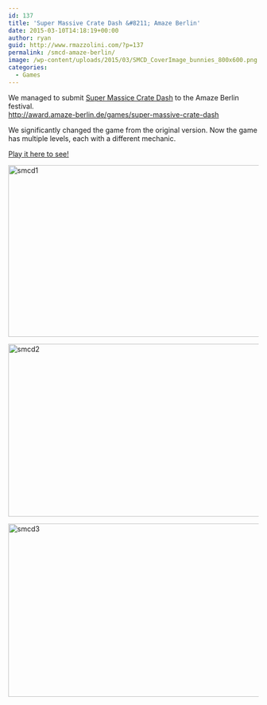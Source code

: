 ```yaml
---
id: 137
title: 'Super Massive Crate Dash &#8211; Amaze Berlin'
date: 2015-03-10T14:18:19+00:00
author: ryan
guid: http://www.rmazzolini.com/?p=137
permalink: /smcd-amaze-berlin/
image: /wp-content/uploads/2015/03/SMCD_CoverImage_bunnies_800x600.png
categories:
  - Games
---
```

We managed to submit [Super Massice Crate Dash](http://www.rmazzolini.com/super-massive-crate-dash/) to the Amaze Berlin festival.  
<http://award.amaze-berlin.de/games/super-massive-crate-dash>

We significantly changed the game from the original version. Now the game has multiple levels, each with a different mechanic.

[Play it here to see!](http://www.rmazzolini.com/super-massive-crate-dash/)

[<img loading="lazy" src="https://i0.wp.com/www.rmazzolini.com/wp-content/uploads/2015/03/smcd1.png?resize=620%2C345" alt="smcd1" width="620" height="345" class="alignnone size-large wp-image-135" srcset="https://i0.wp.com/www.rmazzolini.com/wp-content/uploads/2015/03/smcd1.png?resize=1024%2C569 1024w, https://i0.wp.com/www.rmazzolini.com/wp-content/uploads/2015/03/smcd1.png?resize=300%2C167 300w, https://i0.wp.com/www.rmazzolini.com/wp-content/uploads/2015/03/smcd1.png?w=1587 1587w, https://i0.wp.com/www.rmazzolini.com/wp-content/uploads/2015/03/smcd1.png?w=1240 1240w" sizes="(max-width: 620px) 100vw, 620px" data-recalc-dims="1" />](https://i0.wp.com/www.rmazzolini.com/wp-content/uploads/2015/03/smcd1.png)

[<img loading="lazy" src="https://i0.wp.com/www.rmazzolini.com/wp-content/uploads/2015/03/smcd2.png?resize=620%2C347" alt="smcd2" width="620" height="347" class="alignnone size-large wp-image-134" srcset="https://i0.wp.com/www.rmazzolini.com/wp-content/uploads/2015/03/smcd2.png?resize=1024%2C573 1024w, https://i0.wp.com/www.rmazzolini.com/wp-content/uploads/2015/03/smcd2.png?resize=300%2C168 300w, https://i0.wp.com/www.rmazzolini.com/wp-content/uploads/2015/03/smcd2.png?w=1590 1590w, https://i0.wp.com/www.rmazzolini.com/wp-content/uploads/2015/03/smcd2.png?w=1240 1240w" sizes="(max-width: 620px) 100vw, 620px" data-recalc-dims="1" />](https://i0.wp.com/www.rmazzolini.com/wp-content/uploads/2015/03/smcd2.png)

[<img loading="lazy" src="https://i0.wp.com/www.rmazzolini.com/wp-content/uploads/2015/03/smcd3.png?resize=620%2C348" alt="smcd3" width="620" height="348" class="alignnone size-large wp-image-133" srcset="https://i0.wp.com/www.rmazzolini.com/wp-content/uploads/2015/03/smcd3.png?resize=1024%2C574 1024w, https://i0.wp.com/www.rmazzolini.com/wp-content/uploads/2015/03/smcd3.png?resize=300%2C168 300w, https://i0.wp.com/www.rmazzolini.com/wp-content/uploads/2015/03/smcd3.png?w=1591 1591w, https://i0.wp.com/www.rmazzolini.com/wp-content/uploads/2015/03/smcd3.png?w=1240 1240w" sizes="(max-width: 620px) 100vw, 620px" data-recalc-dims="1" />](https://i0.wp.com/www.rmazzolini.com/wp-content/uploads/2015/03/smcd3.png)